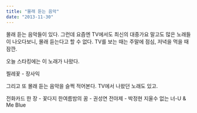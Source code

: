```yaml
---
title: "몰래 듣는 음악"
date: "2013-11-30"
---
```


몰래 듣는 음악들이 있다. 그런데 요즘엔 TV에서도 최신의 대중가요 말고도 많은 노래들이 나오다보니, 몰래 듣는다고 할 수 없다. TV를 보는 때는 주말에 점심, 저녁을 먹을 때 잠깐.

오늘 스타킹에는 이 노래가 나왔다.

찔레꽃 - 장사익

그리고 또 몰래 듣는 음악을 슬쩍 적어본다. TV에서 나왔던 노래도 있고.

전화카드 한 장 - 꽃다지 한여름밤의 꿈 - 권성연 전야제 - 박정현 지울수 없는 너-U & Me Blue
